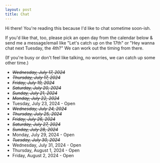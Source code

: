 ```yaml
---
layout: post
title: Chat
---
```


Hi there! You're reading this because I'd like to chat sometime soon-ish.

If you'd like that, too, please pick an open day from the calendar below & send me a message/email like "Let's catch up on the 17th" or "Hey wanna chat next Tuesday, the 4th?" We can work out the timing from there. 

(If you're busy or don't feel like talking, no worries, we can catch up some other time.)

- ~~_Wednesday, July 17, 2024_~~
- ~~_Thursday, July 17, 2024_~~
- ~~_Friday, July 19, 2024_~~
- ~~_Saturday, July 20, 2024_~~
- ~~_Sunday, July 21, 2024_~~
- ~~_Monday, July 22, 2024_~~
- Tuesday, July 23, 2024 - Open
- ~~_Wednesday, July 24, 2024_~~
- ~~_Thursday, July 25, 2024_~~
- ~~_Friday, July 26, 2024_~~
- ~~_Saturday, July 27, 2024_~~
- ~~_Sunday, July 28, 2024_~~
- Monday, July 29, 2024 - Open
- ~~_Tuesday, July 30, 2024_~~
- Wednesday, July 31, 2024 - Open
- Thursday, August 1, 2024 - Open
- Friday, August 2, 2024 - Open

